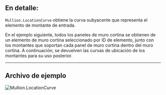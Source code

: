 ## En detalle:
`Mullion.LocationCurve` obtiene la curva subyacente que representa el elemento de montante de entrada.

En el ejemplo siguiente, todos los paneles de muro cortina se obtienen de un elemento de muro cortina seleccionado por ID de elemento, junto con los montantes que soportan cada panel de muro cortina dentro del muro cortina. A continuación, se devuelven las curvas de ubicación de los montantes para su uso posterior.
___
## Archivo de ejemplo

![Mullion.LocationCurve](./Revit.Elements.Mullion.LocationCurve_img.jpg)
